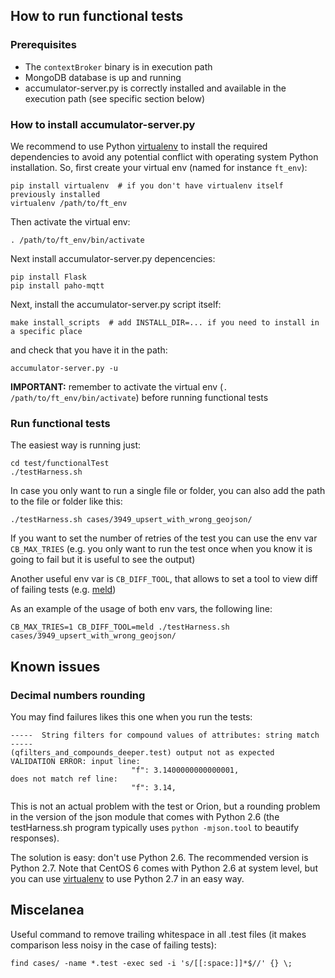 ## How to run functional tests

### Prerequisites

* The `contextBroker` binary is in execution path
* MongoDB database is up and running
* accumulator-server.py is correctly installed and available in the execution path (see specific section below)

### How to install accumulator-server.py

We recommend to use Python [virtualenv](https://virtualenv.pypa.io/en/latest) to install the required dependencies to avoid any potential conflict with operating system Python installation. So, first create your virtual env (named for instance `ft_env`):

```
pip install virtualenv  # if you don't have virtualenv itself previously installed
virtualenv /path/to/ft_env
```

Then activate the virtual env:

```
. /path/to/ft_env/bin/activate
```

Next install accumulator-server.py depencencies:

```
pip install Flask
pip install paho-mqtt
```

Next, install the accumulator-server.py script itself:

```
make install_scripts  # add INSTALL_DIR=... if you need to install in a specific place
```

and check that you have it in the path:

```
accumulator-server.py -u
```

**IMPORTANT:** remember to activate the virtual env (`. /path/to/ft_env/bin/activate`) before running functional tests

### Run functional tests

The easiest way is running just:

```
cd test/functionalTest
./testHarness.sh
```

In case you only want to run a single file or folder, you can also add the path to the file or folder like this:

```
./testHarness.sh cases/3949_upsert_with_wrong_geojson/
```

If you want to set the number of retries of the test you can use the env var `CB_MAX_TRIES` (e.g. you only want to run the test once when you know it is going 
to fail but it is useful to see the output)

Another useful env var is `CB_DIFF_TOOL`, that allows to set a tool to view diff of failing tests (e.g. [meld](https://meldmerge.org/))

As an example of the usage of both env vars, the following line:

```
CB_MAX_TRIES=1 CB_DIFF_TOOL=meld ./testHarness.sh cases/3949_upsert_with_wrong_geojson/
```

## Known issues

### Decimal numbers rounding

You may find failures likes this one when you run the tests:

```
-----  String filters for compound values of attributes: string match  -----
(qfilters_and_compounds_deeper.test) output not as expected
VALIDATION ERROR: input line:
                           "f": 3.1400000000000001,
does not match ref line:
                           "f": 3.14,
```

This is not an actual problem with the test or Orion, but a rounding problem in the version of the json module that 
comes with Python 2.6 (the testHarness.sh program typically uses `python -mjson.tool` to beautify responses).

The solution is easy: don't use Python 2.6. The recommended version is Python 2.7. Note that CentOS 6 comes with Python 2.6 at
system level, but you can use [virtualenv](https://virtualenv.pypa.io/en/stable/) to use Python 2.7 in an easy way.

## Miscelanea

Useful command to remove trailing whitespace in all .test files (it makes comparison less noisy in the case of failing tests):

```
find cases/ -name *.test -exec sed -i 's/[[:space:]]*$//' {} \;
```
